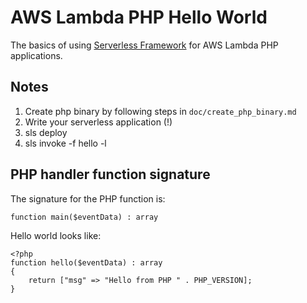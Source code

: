# AWS Lambda PHP Hello World

The basics of using [Serverless Framework][1] for AWS Lambda PHP applications.

## Notes

1. Create php binary by following steps in `doc/create_php_binary.md`
2. Write your serverless application (!)
2. sls deploy
3. sls invoke -f hello -l

## PHP handler function signature

The signature for the PHP function is:

    function main($eventData) : array

Hello world looks like:

    <?php
    function hello($eventData) : array
    {
        return ["msg" => "Hello from PHP " . PHP_VERSION];
    }


[1]: https://serverless.com
